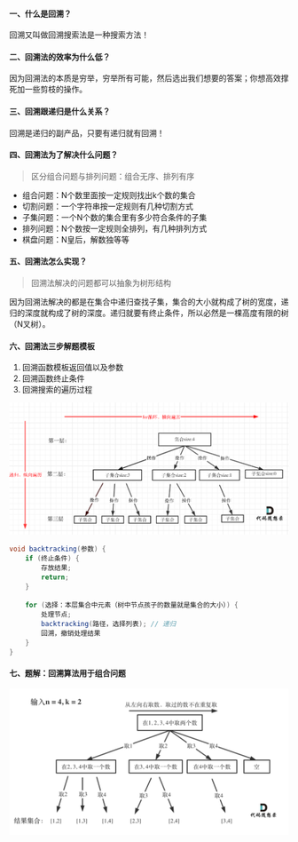 #### 一、什么是回溯？
回溯又叫做回溯搜索法是一种搜索方法！

#### 二、回溯法的效率为什么低？
因为回溯法的本质是穷举，穷举所有可能，然后选出我们想要的答案；你想高效撑死加一些剪枝的操作。


#### 三、回溯跟递归是什么关系？
回溯是递归的副产品，只要有递归就有回溯！

#### 四、回溯法为了解决什么问题？

> 区分组合问题与排列问题：组合无序、排列有序

- 组合问题：N个数里面按一定规则找出k个数的集合
- 切割问题：一个字符串按一定规则有几种切割方式
- 子集问题：一个N个数的集合里有多少符合条件的子集
- 排列问题：N个数按一定规则全排列，有几种排列方式
- 棋盘问题：N皇后，解数独等等

#### 五、回溯法怎么实现？

> 回溯法解决的问题都可以抽象为树形结构

因为回溯法解决的都是在集合中递归查找子集，集合的大小就构成了树的宽度，递归的深度就构成了树的深度。递归就要有终止条件，所以必然是一棵高度有限的树（N叉树）。

#### 六、回溯法三步解题模板

1. 回溯函数模板返回值以及参数
2. 回溯函数终止条件
3. 回溯搜索的遍历过程

![](../attachments/回溯法示意图.png)

```java
void backtracking(参数) {
    if (终止条件) {
        存放结果;
        return;
    }

    for (选择：本层集合中元素（树中节点孩子的数量就是集合的大小）) {
        处理节点;
        backtracking(路径，选择列表); // 递归
        回溯，撤销处理结果
    }
}
```

#### 七、题解：回溯算法用于组合问题

![](../attachments/回溯算法应用于组合问题.png)
